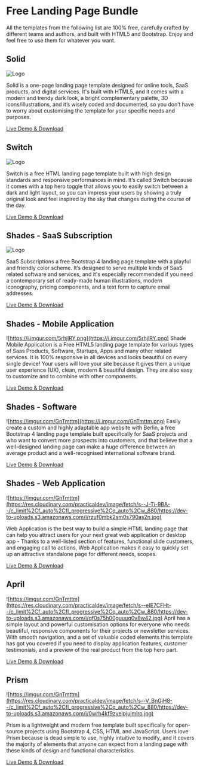

# Free Landing Page Bundle

All the templates from the following list are 100% free, carefully crafted by different teams and authors, and built with HTML5 and Bootstrap. Enjoy and feel free to use them for whatever you want.


## Solid

![Logo](https://res.cloudinary.com/practicaldev/image/fetch/s--5yuHmkYZ--/c_limit%2Cf_auto%2Cfl_progressive%2Cq_auto%2Cw_880/https://dev-to-uploads.s3.amazonaws.com/i/bqh7szmq6e917xfa1lod.jpg)

Solid is a one-page landing page template designed for online tools, SaaS products, and digital services. It's built with HTML5, and it comes with a modern and trendy dark look, a bright complementary palette, 3D icons/illustrations, and it’s wisely coded and documented, so you don’t have to worry about customising the template for your specific needs and purposes.

[Live Demo & Download](https://cruip.com/demos/solid/)

## Switch

![Logo](https://res.cloudinary.com/practicaldev/image/fetch/s--8s_D-Z8I--/c_limit%2Cf_auto%2Cfl_progressive%2Cq_auto%2Cw_880/https://dev-to-uploads.s3.amazonaws.com/i/019rgq3i9ml7i9uye9kn.jpg)

Switch is a free HTML landing page template built with high design standards and responsive performances in mind. It’s called Switch because it comes with a top hero toggle that allows you to easily switch between a dark and light layout, so you can impress your users by showing a truly original look and feel inspired by the sky that changes during the course of the day.

[Live Demo & Download](https://cruip.com/demos/switch/)

## Shades - SaaS Subscription

![Logo](https://i.imgur.com/u4Rlpzm.png)

SaaS Subscriptions a free Bootstrap 4 landing page template with a playful and friendly color scheme. It’s designed to serve multiple kinds of SaaS related software and services, and it's especially recommended if you need a contemporary set of ready-made human illustrations, modern iconography, pricing components, and a text form to capture email addresses.

[Live Demo & Download](https://finestdevs.com/shade/)

## Shades - Mobile Application
![https://i.imgur.com/5rhjlRY.png](https://i.imgur.com/5rhjlRY.png)
Shade Mobile Application is a Free HTML5 landing page template for various types of Saas Products, Software, Startups, Apps and many other related services. It is 100% responsive in all devices and looks beautiful on every single device! Your users will love your site because it gives them a unique user experience (UX), clean, modern & beautiful design. They are also easy to customize and to combine with other components.

[Live Demo & Download](https://finestdevs.com/shade/)

## Shades - Software
![https://imgur.com/GnTmttm](https://i.imgur.com/GnTmttm.png)
Easily create a custom and highly adaptable app website with Berlin, a free Bootstrap 4 landing page template built specifically for SaaS projects and who want to convert more prospects into customers, and that believe that a well-designed landing page can make a huge difference between an average product and a well-recognised international software brand.

[Live Demo & Download](https://finestdevs.com/shade/)

## Shades - Web Application
![https://imgur.com/GnTmttm](https://res.cloudinary.com/practicaldev/image/fetch/s--J-Ti-9BA--/c_limit%2Cf_auto%2Cfl_progressive%2Cq_auto%2Cw_880/https://dev-to-uploads.s3.amazonaws.com/i/rzuf0mbk2sm0s790as2n.jpg)

Web Application is the best way to build a simple HTML landing page that can help you attract users for your next great web application or desktop app - Thanks to a well-listed section of features, functional slide customers, and engaging call to actions, Web Application makes it easy to quickly set up an attractive standalone page for different needs, scopes.

[Live Demo & Download](https://finestdevs.com/shade/)

## April

![https://imgur.com/GnTmttm](https://res.cloudinary.com/practicaldev/image/fetch/s--eIE7CFHt--/c_limit%2Cf_auto%2Cfl_progressive%2Cq_auto%2Cw_880/https://dev-to-uploads.s3.amazonaws.com/i/qf0s75h00guuuq0v8w42.jpg)
April has a simple layout and powerful customisation options for everyone who needs beautiful, responsive components for their projects or newsletter services. With smooth navigation, and a set of valuable coded elements this template has got you covered if you need to display application features, customer testimonials, and a preview of the real product from the top hero part.

[Live Demo & Download](https://cruip.com/demos/april/)

## Prism

![https://imgur.com/GnTmttm](https://res.cloudinary.com/practicaldev/image/fetch/s--V_BnGjH8--/c_limit%2Cf_auto%2Cfl_progressive%2Cq_auto%2Cw_880/https://dev-to-uploads.s3.amazonaws.com/i/0wrh4kf9zyeipjujmlro.jpg)

Prism is a lightweight and modern free template built specifically for open-source projects using Bootstrap 4, CSS, HTML and JavaScript. Users love Prism because is dead simple to use, highly intuitive to modify, and it covers the majority of elements that anyone can expect from a landing page with these kinds of design and functional characteristics.

[Live Demo & Download](https://www.designbombs.com/freebie/prism/)